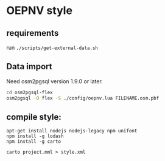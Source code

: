 # OEPNV style

## requirements

run `./scripts/get-external-data.sh`

## Data import

Need osm2pgsql version 1.9.0 or later.

```bash
cd osm2pgsql-flex
osm2pgsql -O flex -S ./config/oepnv.lua FILENAME.osm.pbf
```

## compile style:

```
apt-get install nodejs nodejs-legacy npm unifont
npm install -g lodash
npm install -g carto

carto project.mml > style.xml
```
